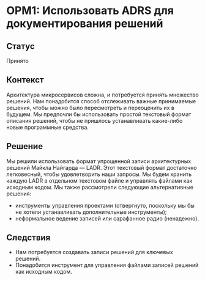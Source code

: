 # OPM1: Использовать ADRS для документирования решений  
## Статус  
Принято
## Контекст  
Архитектура микросервисов сложна, и потребуется принять множество решений. Нам
понадобится способ отслеживать важные принимаемые решения, чтобы можно было
пересмотреть и переоценить их в будущем. Мы предпочли бы использовать простой
текстовый формат описания решений, чтобы не пришлось устанавливать какие-либо
новые программные средства.  
## Решение  
Мы решили использовать формат упрощенной записи архитектурных решений
Майкла Найгарда — LADR. Этот текстовый формат достаточно легковесный,
чтобы удовлетворить наши запросы. Мы будем хранить каждую LADR в отдельном
текстовом файле и управлять файлами как исходным кодом. Мы также
рассмотрели следующие альтернативные решения:
* инструменты управления проектами (отвергнуто, поскольку мы бы не хотели
устанавливать дополнительные инструменты);
* неформальное ведение записей или сарафанное радио (ненадежно).
## Следствия  
* Нам потребуется создавать записи решений для ключевых решений.
* Понадобится инструмент для управления файлами записей решений
как исходным кодом.
